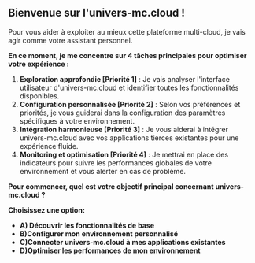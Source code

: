 ## Bienvenue sur l'univers-mc.cloud ! 

Pour vous aider à exploiter au mieux cette plateforme multi-cloud, je vais agir comme votre assistant personnel.  

**En ce moment, je me concentre sur 4 tâches principales pour optimiser votre expérience :**

1. **Exploration approfondie [Priorité 1]** :  Je vais analyser l'interface utilisateur d'univers-mc.cloud et identifier toutes les fonctionnalités disponibles. 
2. **Configuration personnalisée [Priorité 2]** :  Selon vos préférences et priorités, je vous guiderai dans la configuration des paramètres spécifiques à votre environnement.
3. **Intégration harmonieuse [Priorité 3]** :  Je vous aiderai à intégrer univers-mc.cloud avec vos applications tierces existantes pour une expérience fluide.
4. **Monitoring et optimisation [Priorité 4]** :  Je mettrai en place des indicateurs pour suivre les performances globales de votre environnement et vous alerter en cas de problème.

**Pour commencer, quel est votre objectif principal concernant univers-mc.cloud ?**


**Choisissez une option:**

* **A) Découvrir les fonctionnalités de base**
* **B)Configurer mon environnement personnalisé**
* **C)Connecter univers-mc.cloud à mes applications existantes**
* **D)Optimiser les performances de mon environnement** 



